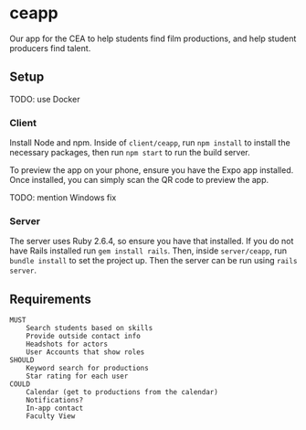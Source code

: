 # ceapp
Our app for the CEA to help students find film productions, and help student producers find talent.

## Setup

TODO: use Docker

### Client

Install Node and npm. Inside of `client/ceapp`, run `npm install` to install the necessary packages, then run `npm start` to run the build server.

To preview the app on your phone, ensure you have the Expo app installed. Once installed, you can simply scan the QR code to preview the app.

TODO: mention Windows fix

### Server

The server uses Ruby 2.6.4, so ensure you have that installed. If you do not have Rails installed run `gem install rails`. Then, inside `server/ceapp`, run `bundle install` to set the project up. Then the server can be run using `rails server`.

## Requirements
	MUST
		Search students based on skills
		Provide outside contact info
		Headshots for actors
		User Accounts that show roles
	SHOULD
		Keyword search for productions
		Star rating for each user
	COULD
		Calendar (get to productions from the calendar)
		Notifications?
		In-app contact
		Faculty View
